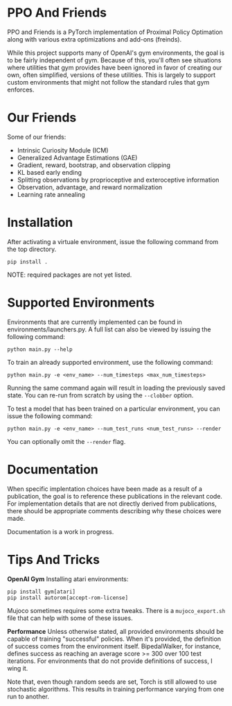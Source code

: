 # PPO And Friends

PPO and Friends is a PyTorch implementation of Proximal Policy Optimation
along with various extra optimizations and add-ons (freinds).

While this project supports many of OpenAI's gym environments, the goal
is to be fairly independent of gym. Because of this, you'll often see
situations where utilities that gym provides have been ignored in favor of
creating our own, often simplified, versions of these utilities. This is
largely to support custom environments that might not follow the standard
rules that gym enforces.

# Our Friends

Some of our friends:

* Intrinsic Curiosity Module (ICM)
* Generalized Advantage Estimations (GAE)
* Gradient, reward, bootstrap, and observation clipping
* KL based early ending
* Splitting observations by proprioceptive and exteroceptive information
* Observation, advantage, and reward normalization
* Learning rate annealing

# Installation

After activating a virtuale environment, issue the following command from the
top directory.
```
pip install .
```

NOTE: required packages are not yet listed.

# Supported Environments

Environments that are currently implemented can be found in
environments/launchers.py. A full list can also be viewed by issuing
the following command:
```
python main.py --help
```

To train an already supported environment, use the following command:
```
python main.py -e <env_name> --num_timesteps <max_num_timesteps>
```

Running the same command again will result in loading the previously
saved state. You can re-run from scratch by using the `--clobber` option.

To test a model that has been trained on a particular environment,
you can issue the following command:
```
python main.py -e <env_name> --num_test_runs <num_test_runs> --render
```
You can optionally omit the `--render` flag.


# Documentation

When specific implentation choices have been made as a result of a publication,
the goal is to reference these publications in the relevant code. For
implementation details that are not directly derived from publications, there
should be appropriate comments describing why these choices were made.

Documentation is a work in progress.


# Tips And Tricks

**OpenAI Gym**
Installing atari environments:
```
pip install gym[atari]
pip install autorom[accept-rom-license]
```

Mujoco sometimes requires some extra tweaks. There is a `mujoco_export.sh` file
that can help with some of these issues.

**Performance**
Unless otherwise stated, all provided environments should be capable of
training "successful" policies. When it's provided, the definition of
success comes from the environment itself. BipedalWalker, for instance, defines
success as reaching an average score >= 300 over 100 test iterations. For
environments that do not provide definitions of success, I wing it.

Note that, even though random seeds are set, Torch is still allowed to use
stochastic algorithms. This results in training performance varying from
one run to another.

